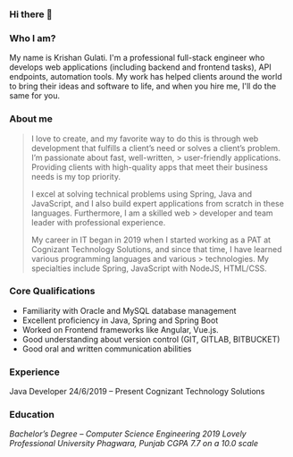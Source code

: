 ### Hi there 👋 

### Who I am?
My name is Krishan Gulati. I'm a professional full-stack engineer who develops web applications (including backend and frontend tasks), API endpoints, automation tools. My work has helped clients around the world to bring their ideas and software to life, and when you hire me, I'll do the same for you.

### About me
> I love to create, and my favorite way to do this is through web development that fulfills a client’s need or solves a client’s problem. I’m passionate about fast, well-written, > user-friendly applications. Providing clients with high-quality apps that meet their business needs is my top priority.
>
> I excel at solving technical problems using Spring, Java and JavaScript, and I also build expert applications from scratch in these languages. Furthermore, I am a skilled web   > developer and team leader with professional experience.
> 
> My career in IT began in 2019 when I started working as a PAT at Cognizant Technology Solutions, and since that time, I have learned various programming languages and various   > technologies. My specialties include Spring, JavaScript with NodeJS, HTML/CSS.

### Core Qualifications
- Familiarity with Oracle and MySQL database management
- Excellent proficiency in Java, Spring and Spring Boot
- Worked on Frontend frameworks like Angular, Vue.js.
- Good understanding about version control (GIT, GITLAB, BITBUCKET)
- Good oral and written communication abilities

### Experience
Java Developer
24/6/2019 – Present
Cognizant Technology Solutions 

### Education
*Bachelor’s Degree – Computer Science Engineering
2019
Lovely Professional University
Phagwara, Punjab
CGPA 7.7 on a 10.0 scale*


<!--
**krishangulati1/krishangulati1** is a ✨ _special_ ✨ repository because its `README.md` (this file) appears on your GitHub profile.

Here are some ideas to get you started:

- 🔭 I’m currently working on ...
- 🌱 I’m currently learning ...
- 👯 I’m looking to collaborate on ...
- 🤔 I’m looking for help with ...
- 💬 Ask me about ...
- 📫 How to reach me: ...
- 😄 Pronouns: ...
- ⚡ Fun fact: ...
-->

